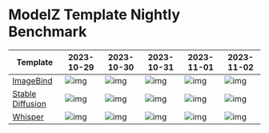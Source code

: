 # ModelZ Template Nightly Benchmark

| Template | 2023-10-29 | 2023-10-30 | 2023-10-31 | 2023-11-01 | 2023-11-02 |
| --- | --- | --- | --- | --- | --- |
| [ImageBind](https://docs.modelz.ai/frameworks/mosec/imagebind) | ![img](https://img.shields.io/badge/status-unknown-yellow) | ![img](https://img.shields.io/badge/status-unknown-yellow) | ![img](https://img.shields.io/badge/status-unknown-yellow) | ![img](https://img.shields.io/badge/status-unknown-yellow) | ![img](https://img.shields.io/badge/status-45s-green) |
| [Stable Diffusion](https://docs.modelz.ai/frameworks/mosec/stable-diffusion) | ![img](https://img.shields.io/badge/status-unknown-yellow) | ![img](https://img.shields.io/badge/status-unknown-yellow) | ![img](https://img.shields.io/badge/status-unknown-yellow) | ![img](https://img.shields.io/badge/status-unknown-yellow) | ![img](https://img.shields.io/badge/status-120s-green) |
| [Whisper](https://docs.modelz.ai/frameworks/mosec/whisper) | ![img](https://img.shields.io/badge/status-unknown-yellow) | ![img](https://img.shields.io/badge/status-unknown-yellow) | ![img](https://img.shields.io/badge/status-unknown-yellow) | ![img](https://img.shields.io/badge/status-unknown-yellow) | ![img](https://img.shields.io/badge/status-20s-green) |

